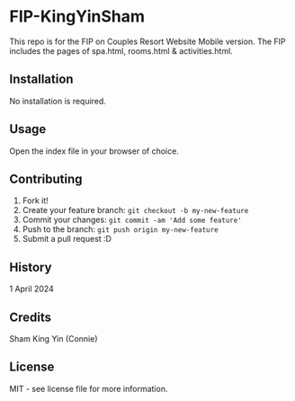 # FIP-KingYinSham
This repo is for the FIP on Couples Resort Website Mobile version.
The FIP includes the pages of spa.html, rooms.html & activities.html.

## Installation

No installation is required.

## Usage

Open the index file in your browser of choice.

## Contributing

1. Fork it!
2. Create your feature branch: `git checkout -b my-new-feature`
3. Commit your changes: `git commit -am 'Add some feature'`
4. Push to the branch: `git push origin my-new-feature`
5. Submit a pull request :D

## History

1 April 2024

## Credits

Sham King Yin (Connie)

## License

MIT - see license file for more information.